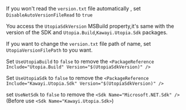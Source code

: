 
If you won't read the `version.txt` file automatically , set `DisableAutoVersionFileRead` to `true`

You access the `UtopiaSdkVersion` MSBuild property,it's same with the version of the SDK and `Utopia.Build`,`Kawayi.Utopia.Sdk` packages.

If you want to change the `version.txt` file path of name, set `UtopiaVersionFilePath` to you want.

Set `UseUtopiaBuild` to `false` to remove the `<PackageReference Include="Utopia.Build" Version="$(UtopiaSdkVersion)" />`

Set `UseUtopiaSdk` to `false` to remove the `<PackageReference Include="Kawayi.Utopia.Sdk" Version="$(UtopiaSdkVersion)" />`

set `UseNetSdk` to `false` to remove the `<Sdk Name="Microsoft.NET.Sdk" />`(Before use `<Sdk Name="Kawayi.Utopia.Sdk>`)

